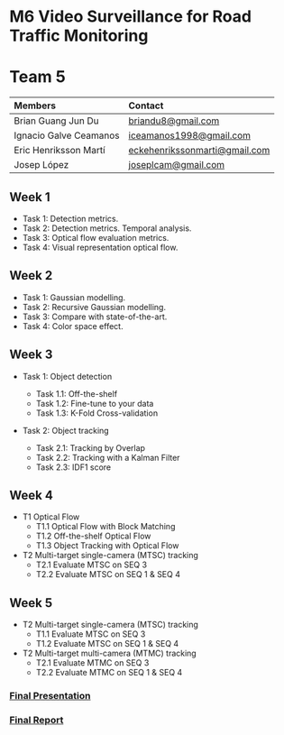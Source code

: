 # M6 Video Surveillance for Road Traffic Monitoring

# Team 5

| Members | Contact |
| :---         |   :---    | 
| Brian Guang Jun Du | briandu8@gmail.com |
| Ignacio Galve Ceamanos | iceamanos1998@gmail.com |
| Eric Henriksson Martí | eckehenrikssonmarti@gmail.com |
| Josep López | joseplcam@gmail.com |

## Week 1 

* Task 1: Detection metrics.
* Task 2: Detection metrics. Temporal analysis.
* Task 3: Optical flow evaluation metrics.
* Task 4: Visual representation optical flow.



## Week 2

* Task 1: Gaussian modelling.
* Task 2: Recursive Gaussian modelling.
* Task 3: Compare with state-of-the-art.
* Task 4: Color space effect.

## Week 3

* Task 1: Object detection
    * Task 1.1: Off-the-shelf
    * Task 1.2: Fine-tune to your data
    * Task 1.3: K-Fold Cross-validation

* Task 2: Object tracking
    * Task 2.1: Tracking by Overlap
    * Task 2.2: Tracking with a Kalman Filter
    * Task 2.3: IDF1 score

## Week 4
* T1 Optical Flow
    * T1.1 Optical Flow with Block Matching
    * T1.2 Off-the-shelf Optical Flow
    * T1.3 Object Tracking with Optical Flow
* T2 Multi-target single-camera (MTSC) tracking
    * T2.1 Evaluate MTSC on SEQ 3
    * T2.2 Evaluate MTSC on SEQ 1 & SEQ 4

## Week 5
* T2 Multi-target single-camera (MTSC) tracking
    * T1.1 Evaluate MTSC on SEQ 3
    * T1.2 Evaluate MTSC on SEQ 1 & SEQ 4
* T2 Multi-target multi-camera (MTMC) tracking
    * T2.1 Evaluate MTMC on SEQ 3
    * T2.2 Evaluate MTMC on SEQ 1 & SEQ 4
### [Final Presentation](https://docs.google.com/presentation/d/1dAohyvVWGlya8H8b0kqEYd-N8TJpXlCbGuzvDgQLcpg/edit?usp=sharing)  
### [Final Report](https://github.com/mcv-m6-video/mcv-m6-2022-team5/blob/main/M6_Video_Surveillance_for_Road_Traffic_Monitoring.pdf)

